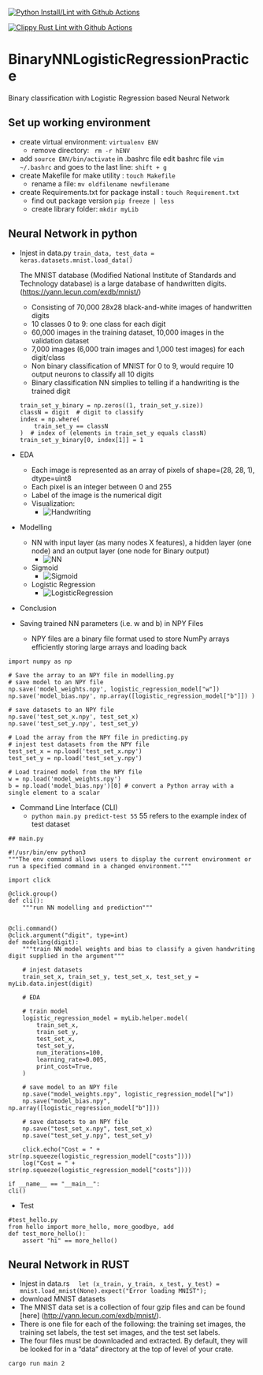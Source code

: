 [![Python Install/Lint with Github Actions](https://github.com/sktan888/BinaryNNLogisticRegressionPractice/actions/workflows/main.yml/badge.svg)](https://github.com/sktan888/BinaryNNLogisticRegressionPractice/actions/workflows/main.yml)

[![Clippy Rust Lint with Github Actions](https://github.com/sktan888/BinaryNNLogisticRegressionPractice/actions/workflows/rust.yml/badge.svg)](https://github.com/sktan888/BinaryNNLogisticRegressionPractice/actions/workflows/rust.yml)

# BinaryNNLogisticRegressionPractice
Binary classification with Logistic Regression based Neural Network 

## Set up working environment
* create virtual environment: ```virtualenv ENV```
    - remove directory: ``` rm -r hENV```
* add ```source ENV/bin/activate``` in .bashrc file
    edit bashrc file ```vim ~/.bashrc``` and goes to the last line: ```shift + g``` 
* create Makefile for make utility : ``` touch Makefile ```
    - rename a file: ```mv oldfilename newfilename```
* create Requirements.txt for package install : ``` touch Requirement.txt ```
    - find out package version ```pip freeze | less```
    - create library folder: ``` mkdir myLib ```



## Neural Network in python
* Injest in data.py ``` train_data, test_data = keras.datasets.mnist.load_data() ```

    The MNIST database (Modified National Institute of Standards and Technology database) is a large database of handwritten digits. (https://yann.lecun.com/exdb/mnist/)
    - Consisting of 70,000 28x28 black-and-white images of handwritten digits
    - 10 classes 0 to 9: one class for each  digit
    - 60,000 images in the training dataset, 10,000 images in the validation dataset
    - 7,000 images (6,000 train images and 1,000 test images) for each digit/class
    - Non binary classification of MNIST for 0 to 9, would require 10 output neurons to classify all 10 digits
    - Binary classification NN simplies to telling if a handwriting is the trained digit
    ``` 
    train_set_y_binary = np.zeros((1, train_set_y.size))
    classN = digit  # digit to classify
    index = np.where(
        train_set_y == classN
    )  # index of (elements in train_set_y equals classN)
    train_set_y_binary[0, index[1]] = 1
    ```
* EDA
    - Each image is represented as an array of pixels of shape=(28, 28, 1), dtype=uint8
    - Each pixel is an integer between 0 and 255 
    - Label of the image is the numerical digit
    - Visualization:
        - ![Handwriting](/assets/images/digitHW.png)

* Modelling
    - NN with input layer (as many nodes X features), a hidden layer (one node) and an output layer (one node for Binary output)
        - ![NN](/assets/images/nn.png)
    - Sigmoid
        - ![Sigmoid](/assets/images/sigmoid.png)
    - Logistic Regression
        - ![LogisticRegression](/assets/images/lr.webp) 
* Conclusion

* Saving trained NN parameters (i.e. w and b) in NPY Files
    - NPY files are a binary file format used to store NumPy arrays efficiently storing large arrays and loading back
```
import numpy as np

# Save the array to an NPY file in modelling.py
# save model to an NPY file
np.save('model_weights.npy', logistic_regression_model["w"])
np.save('model_bias.npy', np.array([logistic_regression_model["b"]]) )

# save datasets to an NPY file
np.save('test_set_x.npy', test_set_x)
np.save('test_set_y.npy', test_set_y)

# Load the array from the NPY file in predicting.py
# injest test datasets from the NPY file
test_set_x = np.load('test_set_x.npy')
test_set_y = np.load('test_set_y.npy')

# Load trained model from the NPY file
w = np.load('model_weights.npy')
b = np.load('model_bias.npy')[0] # convert a Python array with a single element to a scalar
```

* Command Line Interface (CLI)
    - ``` python main.py predict-test 55 ``` 55 refers to the example index of test dataset
```
## main.py

#!/usr/bin/env python3
"""The env command allows users to display the current environment or run a specified command in a changed environment."""

import click

@click.group()
def cli():
    """run NN modelling and prediction"""


@cli.command()
@click.argument("digit", type=int)
def modeling(digit):
    """train NN model weights and bias to classify a given handwriting digit supplied in the argument"""

    # injest datasets
    train_set_x, train_set_y, test_set_x, test_set_y = myLib.data.injest(digit)

    # EDA

    # train model
    logistic_regression_model = myLib.helper.model(
        train_set_x,
        train_set_y,
        test_set_x,
        test_set_y,
        num_iterations=100,
        learning_rate=0.005,
        print_cost=True,
    )

    # save model to an NPY file
    np.save("model_weights.npy", logistic_regression_model["w"])
    np.save("model_bias.npy", np.array([logistic_regression_model["b"]]))

    # save datasets to an NPY file
    np.save("test_set_x.npy", test_set_x)
    np.save("test_set_y.npy", test_set_y)

    click.echo("Cost = " + str(np.squeeze(logistic_regression_model["costs"])))
    log("Cost = " + str(np.squeeze(logistic_regression_model["costs"])))

if __name__ == "__main__":
cli()
```

* Test
```
#test_hello.py
from hello import more_hello, more_goodbye, add
def test_more_hello():
    assert "hi" == more_hello()
```
## Neural Network in RUST
* Injest in data.rs ```  let (x_train, y_train, x_test, y_test) = mnist.load_mnist(None).expect("Error loading MNIST");```
* download MNIST datasets
* The MNIST data set is a collection of four gzip files and can be found [here] (http://yann.lecun.com/exdb/mnist/). 
* There is one file for each of the following: the training set images, the training set labels, the test set images, and the test set labels.
* The four files must be downloaded and extracted. By default, they will be looked for in a “data” directory at the top of level of your crate.

``` cargo run main 2 ```